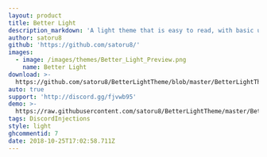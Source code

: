 ```yaml
---
layout: product
title: Better Light
description_markdown: 'A light theme that is easy to read, with basic user settings.'
author: satoru8
github: 'https://github.com/satoru8/'
images:
  - image: /images/themes/Better_Light_Preview.png
    name: Better Light
download: >-
  https://github.com/satoru8/BetterLightTheme/blob/master/BetterLightTheme.theme.css
auto: true
support: 'http://discord.gg/fjvwb95'
demo: >-
  https://raw.githubusercontent.com/satoru8/BetterLightTheme/master/BetterLightTheme.theme.css
tags: DiscordInjections
style: light
ghcommentid: 7
date: 2018-10-25T17:02:58.711Z
---
```


